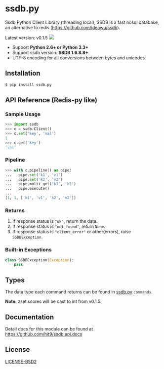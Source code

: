 ssdb.py
=======

Ssdb Python Client Library (threading local), SSDB is a fast nosql database, an alternative to redis (https://github.com/ideawu/ssdb).

Latest version: v0.1.5 ![](https://travis-ci.org/hit9/ssdb.py.svg)

- Support **Python 2.6+ or Python 3.3+**
- Support ssdb version: **SSDB 1.6.8.8+**
- UTF-8 encoding for all conversions between bytes and unicodes.

Installation
------------

```bash
$ pip install ssdb.py
```

API Reference (Redis-py like)
-----------------------------

### Sample Usage

```python
>>> import ssdb
>>> c = ssdb.Client()
>>> c.set('key', 'val')
1
>>> c.get('key')
'val'
```

### Pipeline

```python
>>> with c.pipeline() as pipe:
...   pipe.set('k1', 'v1')
...   pipe.set('k2', 'v2')
...   pipe.multi_get('k1', 'k2')
...   pipe.execute()
...
[1, 1, ['k1', 'v1', 'k2', 'v2']]
```

### Returns

1. If response status is `"ok"`, return the data.
2. If response status is `"not_found"`, return `None`.
3. If response status is `"client_error"` or other(errors), raise `SSDBException`.


### Built-in Exceptions

```python
class SSDBException(Exception):
    pass
```

Types
-----

The data type each command returns can be found in [ssdb.py](ssdb.py) `commands`.

**Note:** zset scores will be cast to int from v0.1.5.

Documentation
--------------

Detail docs for this module can be found at https://github.com/hit9/ssdb.api.docs

License
-------

[LICENSE-BSD2](LICENSE-BSD2)
